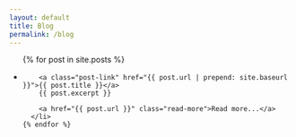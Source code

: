 ```yaml
---
layout: default
title: Blog
permalink: /blog
---
```


<div class="home">
  <ul class="post-list">
    {% for post in site.posts %}
      <li>
        <!-- <span class="post-meta">{{ post.date | date: "%b %-d, %Y" }}</span> -->

        <a class="post-link" href="{{ post.url | prepend: site.baseurl }}">{{ post.title }}</a>
        {{ post.excerpt }}

        <a href="{{ post.url }}" class="read-more">Read more...</a>
      </li>
    {% endfor %}
  </ul>

  <!-- <p class="rss-subscribe">subscribe <a href="{{ "/feed.xml" | prepend: site.baseurl }}">via RSS</a></p> -->

</div>
